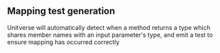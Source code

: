 ## Mapping test generation

Unitverse will automatically detect when a method returns a type which shares member names with an input parameter's type, and emit a test to ensure mapping has occurred correctly
